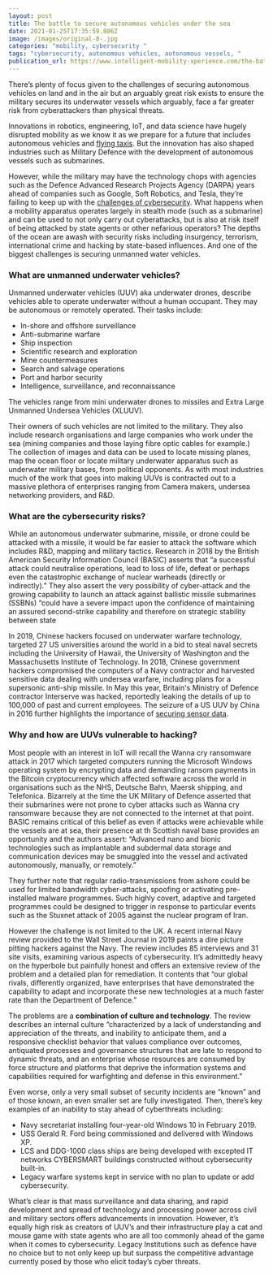 ```yaml
---
layout: post
title: The battle to secure autonomous vehicles under the sea
date: 2021-01-25T17:35:59.806Z
image: /images/original-8-.jpg
categories: "mobility, cybersecurity "
tags: "cybersecurity, autonomous vehicles, autonomous vessels, "
publication_url: https://www.intelligent-mobility-xperience.com/the-battle-to-secure-autonomous-vehicles-under-the-sea-a-978217/
---
```

There’s plenty of focus given to the challenges of securing autonomous vehicles on land and in the air but an arguably great risk exists to ensure the military secures its underwater vessels which arguably, face a far greater risk from cyberattackers than physical threats.

Innovations in robotics, engineering, IoT, and data science have hugely disrupted mobility as we know it as we prepare for a future that includes autonomous vehicles and [flying taxis](https://www.intelligent-mobility-xperience.com/are-flying-taxis-ready-for-take-off-a-932559/). But the innovation has also shaped industries such as Military Defence with the development of autonomous vessels such as submarines.

However, while the military may have the technology chops with agencies such as the Defence Advanced Research Projects Agency (DARPA) years ahead of companies such as Google, Soft Robotics, and Tesla, they’re failing to keep up with the [challenges of cybersecurity](https://www.intelligent-mobility-xperience.com/cooperation-between-sysgo-and-karamba-security-a-885638/). What happens when a mobility apparatus operates largely in stealth mode (such as a submarine) and can be used to not only carry out cyberattacks, but is also at risk itself of being attacked by state agents or other nefarious operators? The depths of the ocean are awash with security risks including insurgency, terrorism, international crime and hacking by state-based influences. And one of the biggest challenges is securing unmanned water vehicles.



### What are unmanned underwater vehicles?

Unmanned underwater vehicles (UUV) aka underwater drones, describe vehicles able to operate underwater without a human occupant. They may be autonomous or remotely operated. Their tasks include:

* In-shore and offshore surveillance
* Anti-submarine warfare
* Ship inspection
* Scientific research and exploration
* Mine countermeasures
* Search and salvage operations
* Port and harbor security
* Intelligence, surveillance, and reconnaissance

The vehicles range from mini underwater drones to missiles and Extra Large Unmanned Undersea Vehicles (XLUUV).

Their owners of such vehicles are not limited to the military. They also include research organisations and large companies who work under the sea (mining companies and those laying fibre optic cables for example.) The collection of images and data can be used to locate missing planes, map the ocean floor or locate military underwater apparatus such as underwater military bases, from political opponents. As with most industries much of the work that goes into making UUVs is contracted out to a massive plethora of enterprises ranging from Camera makers, undersea networking providers, and R&D.

### What are the cybersecurity risks?

While an autonomous underwater submarine, missile, or drone could be attacked with a missile, it would be far easier to attack the software which includes R&D, mapping and military tactics. Research in 2018 by the British American Security Information Council (BASIC) asserts that “a successful attack could neutralise operations, lead to loss of life, defeat or perhaps even the catastrophic exchange of nuclear warheads (directly or indirectly).” They also assert the very possibility of cyber-attack and the growing capability to launch an attack against ballistic missile submarines (SSBNs) “could have a severe impact upon the confidence of maintaining an assured second-strike capability and therefore on strategic stability between state

In 2019, Chinese hackers focused on underwater warfare technology, targeted 27 US universities around the world in a bid to steal naval secrets including the University of Hawaii, the University of Washington and the Massachusetts Institute of Technology. In 2018, Chinese government hackers compromised the computers of a Navy contractor and harvested sensitive data dealing with undersea warfare, including plans for a supersonic anti-ship missile. In May this year, Britain's Ministry of Defence contractor Interserve was hacked, reportedly leaking the details of up to 100,000 of past and current employees. The seizure of a US UUV by China in 2016 further highlights the importance of [securing sensor data](https://www.intelligent-mobility-xperience.com/basics-of-autonomous-driving--part-3-a-893711/).

### Why and how are UUVs vulnerable to hacking?

Most people with an interest in IoT will recall the Wanna cry ransomware attack in 2017 which targeted computers running the Microsoft Windows operating system by encrypting data and demanding ransom payments in the Bitcoin cryptocurrency which affected software across the world in organisations such as the NHS, Deutsche Bahn, Maersk shipping, and Telefonica. Bizarrely at the time the UK Military of Defence asserted that their submarines were not prone to cyber attacks such as Wanna cry ransomware because they are not connected to the internet at that point. BASIC remains critical of this belief as even if attacks were achievable while the vessels are at sea, their presence at th Scottish naval base provides an opportunity and the authors assert: “Advanced nano and bionic technologies such as implantable and subdermal data storage and communication devices may be smuggled into the vessel and activated autonomously, manually, or remotely.”

They further note that regular radio-transmissions from ashore could be used for limited bandwidth cyber-attacks, spoofing or activating pre-installed malware programmes. Such highly covert, adaptive and targeted programmes could be designed to trigger in response to particular events such as the Stuxnet attack of 2005 against the nuclear program of Iran.

However the challenge is not limited to the UK. A recent internal Navy review provided to the Wall Street Journal in 2019 paints a dire picture pitting hackers against the Navy. The review includes 85 interviews and 31 site visits, examining various aspects of cybersecurity. It’s admittedly heavy on the hyperbole but painfully honest and offers an extensive review of the problem and a detailed plan for remediation. It contents that “our global rivals, differently organized, have enterprises that have demonstrated the capability to adapt and incorporate these new technologies at a much faster rate than the Department of Defence.”

The problems are a **combination of culture and technology**. The review describes an internal culture “characterized by a lack of understanding and appreciation of the threats, and inability to anticipate them, and a responsive checklist behavior that values compliance over outcomes, antiquated processes and governance structures that are late to respond to dynamic threats, and an enterprise whose resources are consumed by force structure and platforms that deprive the information systems and capabilities required for warfighting and defense in this environment.”

Even worse, only a very small subset of security incidents are “known” and of those known, an even smaller set are fully investigated. Then, there’s key examples of an inability to stay ahead of cyberthreats including:

* Navy secretariat installing four-year-old Windows 10 in February 2019.
* USS Gerald R. Ford being commissioned and delivered with Windows XP.
* LCS and DDG-1000 class ships are being developed with excepted IT networks CYBERSMART buildings constructed without cybersecurity built-in.
* Legacy warfare systems kept in service with no plan to update or add cybersecurity.

What’s clear is that mass surveillance and data sharing, and rapid development and spread of technology and processing power across civil and military sectors offers advancements in innovation. However, it’s equally high risk as creators of UUV’s and their infrastructure play a cat and mouse game with state agents who are all too commonly ahead of the game when it comes to cybersecurity. Legacy Institutions such as defence have no choice but to not only keep up but surpass the competitive advantage currently posed by those who elicit today’s cyber threats.